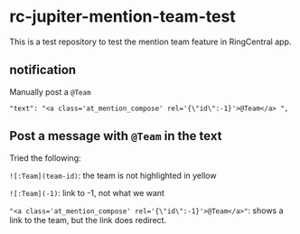 # rc-jupiter-mention-team-test

This is a test repository to test the mention team feature in RingCentral app.


## notification
Manually post a `@Team`

```
"text": "<a class='at_mention_compose' rel='{\"id\":-1}'>@Team</a> ",
```

## Post a message with `@Team` in the text

Tried the following:

`![:Team](team-id)`: the team is not highlighted in yellow

`![:Team](-1)`: link to -1, not what we want

`"<a class='at_mention_compose' rel='{\"id\":-1}'>@Team</a>"`: shows a link to the team, but the link does redirect. 
